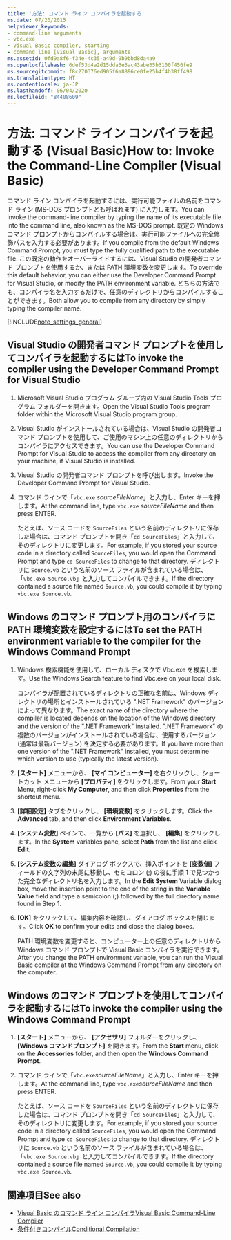 ```yaml
---
title: '方法: コマンド ライン コンパイラを起動する'
ms.date: 07/20/2015
helpviewer_keywords:
- command-line arguments
- vbc.exe
- Visual Basic compiler, starting
- command line [Visual Basic], arguments
ms.assetid: 0fd9a8f6-f34e-4c35-a49d-9b9bbd8da4a9
ms.openlocfilehash: 6def53d4a2d15dda3e3ac43abe35b3100f456fe9
ms.sourcegitcommit: f8c270376ed905f6a8896ce0fe25b4f4b38ff498
ms.translationtype: HT
ms.contentlocale: ja-JP
ms.lasthandoff: 06/04/2020
ms.locfileid: "84408609"
---
```

# <a name="how-to-invoke-the-command-line-compiler-visual-basic"></a><span data-ttu-id="b863c-102">方法: コマンド ライン コンパイラを起動する (Visual Basic)</span><span class="sxs-lookup"><span data-stu-id="b863c-102">How to: Invoke the Command-Line Compiler (Visual Basic)</span></span>

<span data-ttu-id="b863c-103">コマンド ライン コンパイラを起動するには、実行可能ファイルの名前をコマンド ライン (MS-DOS プロンプトとも呼ばれます) に入力します。</span><span class="sxs-lookup"><span data-stu-id="b863c-103">You can invoke the command-line compiler by typing the name of its executable file into the command line, also known as the MS-DOS prompt.</span></span> <span data-ttu-id="b863c-104">既定の Windows コマンド プロンプトからコンパイルする場合は、実行可能ファイルへの完全修飾パスを入力する必要があります。</span><span class="sxs-lookup"><span data-stu-id="b863c-104">If you compile from the default Windows Command Prompt, you must type the fully qualified path to the executable file.</span></span> <span data-ttu-id="b863c-105">この既定の動作をオーバーライドするには、Visual Studio の開発者コマンド プロンプトを使用するか、または PATH 環境変数を変更します。</span><span class="sxs-lookup"><span data-stu-id="b863c-105">To override this default behavior, you can either use the Developer Command Prompt for Visual Studio, or modify the PATH environment variable.</span></span> <span data-ttu-id="b863c-106">どちらの方法でも、コンパイラ名を入力するだけで、任意のディレクトリからコンパイルすることができます。</span><span class="sxs-lookup"><span data-stu-id="b863c-106">Both allow you to compile from any directory by simply typing the compiler name.</span></span>

[!INCLUDE[note_settings_general](~/includes/note-settings-general-md.md)]

## <a name="to-invoke-the-compiler-using-the-developer-command-prompt-for-visual-studio"></a><span data-ttu-id="b863c-107">Visual Studio の開発者コマンド プロンプトを使用してコンパイラを起動するには</span><span class="sxs-lookup"><span data-stu-id="b863c-107">To invoke the compiler using the Developer Command Prompt for Visual Studio</span></span>

1. <span data-ttu-id="b863c-108">Microsoft Visual Studio プログラム グループ内の Visual Studio Tools プログラム フォルダーを開きます。</span><span class="sxs-lookup"><span data-stu-id="b863c-108">Open the Visual Studio Tools program folder within the Microsoft Visual Studio program group.</span></span>

2. <span data-ttu-id="b863c-109">Visual Studio がインストールされている場合は、Visual Studio の開発者コマンド プロンプトを使用して、ご使用のマシン上の任意のディレクトリからコンパイラにアクセスできます。</span><span class="sxs-lookup"><span data-stu-id="b863c-109">You can use the Developer Command Prompt for Visual Studio to access the compiler from any directory on your machine, if Visual Studio is installed.</span></span>

3. <span data-ttu-id="b863c-110">Visual Studio の開発者コマンド プロンプトを呼び出します。</span><span class="sxs-lookup"><span data-stu-id="b863c-110">Invoke the Developer Command Prompt for Visual Studio.</span></span>

4. <span data-ttu-id="b863c-111">コマンド ラインで「`vbc.exe` *sourceFileName*」と入力し、Enter キーを押します。</span><span class="sxs-lookup"><span data-stu-id="b863c-111">At the command line, type `vbc.exe` *sourceFileName* and then press ENTER.</span></span>

    <span data-ttu-id="b863c-112">たとえば、ソース コードを `SourceFiles` という名前のディレクトリに保存した場合は、コマンド プロンプトを開き「`cd SourceFiles`」と入力して、そのディレクトリに変更します。</span><span class="sxs-lookup"><span data-stu-id="b863c-112">For example, if you stored your source code in a directory called `SourceFiles`, you would open the Command Prompt and type `cd SourceFiles` to change to that directory.</span></span> <span data-ttu-id="b863c-113">ディレクトリに `Source.vb` という名前のソース ファイルが含まれている場合は、「`vbc.exe Source.vb`」と入力してコンパイルできます。</span><span class="sxs-lookup"><span data-stu-id="b863c-113">If the directory contained a source file named `Source.vb`, you could compile it by typing `vbc.exe Source.vb`.</span></span>

## <a name="to-set-the-path-environment-variable-to-the-compiler-for-the-windows-command-prompt"></a><span data-ttu-id="b863c-114">Windows のコマンド プロンプト用のコンパイラに PATH 環境変数を設定するには</span><span class="sxs-lookup"><span data-stu-id="b863c-114">To set the PATH environment variable to the compiler for the Windows Command Prompt</span></span>

1. <span data-ttu-id="b863c-115">Windows 検索機能を使用して、ローカル ディスクで Vbc.exe を検索します。</span><span class="sxs-lookup"><span data-stu-id="b863c-115">Use the Windows Search feature to find Vbc.exe on your local disk.</span></span>

    <span data-ttu-id="b863c-116">コンパイラが配置されているディレクトリの正確な名前は、Windows ディレクトリの場所とインストールされている ".NET Framework" のバージョンによって異なります。</span><span class="sxs-lookup"><span data-stu-id="b863c-116">The exact name of the directory where the compiler is located depends on the location of the Windows directory and the version of the ".NET Framework" installed.</span></span> <span data-ttu-id="b863c-117">".NET Framework" の複数のバージョンがインストールされている場合は、使用するバージョン (通常は最新バージョン) を決定する必要があります。</span><span class="sxs-lookup"><span data-stu-id="b863c-117">If you have more than one version of the ".NET Framework" installed, you must determine which version to use (typically the latest version).</span></span>

2. <span data-ttu-id="b863c-118">**[スタート]** メニューから、 **[マイ コンピューター]** を右クリックし、ショートカット メニューから **[プロパティ]** をクリックします。</span><span class="sxs-lookup"><span data-stu-id="b863c-118">From your **Start** Menu, right-click **My Computer**, and then click **Properties** from the shortcut menu.</span></span>

3. <span data-ttu-id="b863c-119">**[詳細設定]** タブをクリックし、 **[環境変数]** をクリックします。</span><span class="sxs-lookup"><span data-stu-id="b863c-119">Click the **Advanced** tab, and then click **Environment Variables**.</span></span>

4. <span data-ttu-id="b863c-120">**[システム変数]** ペインで、一覧から **[パス]** を選択し、 **[編集]** をクリックします。</span><span class="sxs-lookup"><span data-stu-id="b863c-120">In the **System** variables pane, select **Path** from the list and click **Edit**.</span></span>

5. <span data-ttu-id="b863c-121">**[システム変数の編集]** ダイアログ ボックスで、挿入ポイントを **[変数値]** フィールドの文字列の末尾に移動し、セミコロン (;) の後に手順 1 で見つかった完全なディレクトリ名を入力します。</span><span class="sxs-lookup"><span data-stu-id="b863c-121">In the **Edit System** Variable dialog box, move the insertion point to the end of the string in the **Variable Value** field and type a semicolon (;) followed by the full directory name found in Step 1.</span></span>

6. <span data-ttu-id="b863c-122">**[OK]** をクリックして、編集内容を確認し、ダイアログ ボックスを閉じます。</span><span class="sxs-lookup"><span data-stu-id="b863c-122">Click **OK** to confirm your edits and close the dialog boxes.</span></span>

     <span data-ttu-id="b863c-123">PATH 環境変数を変更すると、コンピューター上の任意のディレクトリから Windows コマンド プロンプトで Visual Basic コンパイラを実行できます。</span><span class="sxs-lookup"><span data-stu-id="b863c-123">After you change the PATH environment variable, you can run the Visual Basic compiler at the Windows Command Prompt from any directory on the computer.</span></span>

## <a name="to-invoke-the-compiler-using-the-windows-command-prompt"></a><span data-ttu-id="b863c-124">Windows のコマンド プロンプトを使用してコンパイラを起動するには</span><span class="sxs-lookup"><span data-stu-id="b863c-124">To invoke the compiler using the Windows Command Prompt</span></span>

1. <span data-ttu-id="b863c-125">**[スタート]** メニューから、 **[アクセサリ]** フォルダーをクリックし、 **[Windows コマンドプロンプト]** を開きます。</span><span class="sxs-lookup"><span data-stu-id="b863c-125">From the **Start** menu, click on the **Accessories** folder, and then open the **Windows Command Prompt**.</span></span>

2. <span data-ttu-id="b863c-126">コマンド ラインで「`vbc.exe`*sourceFileName*」と入力し、Enter キーを押します。</span><span class="sxs-lookup"><span data-stu-id="b863c-126">At the command line, type `vbc.exe`*sourceFileName* and then press ENTER.</span></span>

     <span data-ttu-id="b863c-127">たとえば、ソース コードを `SourceFiles` という名前のディレクトリに保存した場合は、コマンド プロンプトを開き「`cd SourceFiles`」と入力して、そのディレクトリに変更します。</span><span class="sxs-lookup"><span data-stu-id="b863c-127">For example, if you stored your source code in a directory called `SourceFiles`, you would open the Command Prompt and type `cd SourceFiles` to change to that directory.</span></span> <span data-ttu-id="b863c-128">ディレクトリに `Source.vb` という名前のソース ファイルが含まれている場合は、「`vbc.exe Source.vb`」と入力してコンパイルできます。</span><span class="sxs-lookup"><span data-stu-id="b863c-128">If the directory contained a source file named `Source.vb`, you could compile it by typing `vbc.exe Source.vb`.</span></span>

## <a name="see-also"></a><span data-ttu-id="b863c-129">関連項目</span><span class="sxs-lookup"><span data-stu-id="b863c-129">See also</span></span>

- [<span data-ttu-id="b863c-130">Visual Basic のコマンド ライン コンパイラ</span><span class="sxs-lookup"><span data-stu-id="b863c-130">Visual Basic Command-Line Compiler</span></span>](index.md)
- [<span data-ttu-id="b863c-131">条件付きコンパイル</span><span class="sxs-lookup"><span data-stu-id="b863c-131">Conditional Compilation</span></span>](../../programming-guide/program-structure/conditional-compilation.md)
